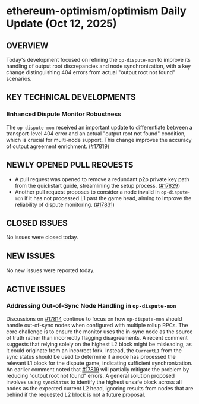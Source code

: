 # ethereum-optimism/optimism Daily Update (Oct 12, 2025)
## OVERVIEW 
Today's development focused on refining the `op-dispute-mon` to improve its handling of output root discrepancies and node synchronization, with a key change distinguishing 404 errors from actual "output root not found" scenarios.

## KEY TECHNICAL DEVELOPMENTS

### Enhanced Dispute Monitor Robustness
The `op-dispute-mon` received an important update to differentiate between a transport-level 404 error and an actual "output root not found" condition, which is crucial for multi-node support. This change improves the accuracy of output agreement enrichment. ([#17819](https://github.com/ethereum-optimism/optimism/pull/17819))

## NEWLY OPENED PULL REQUESTS
- A pull request was opened to remove a redundant p2p private key path from the quickstart guide, streamlining the setup process. ([#17829](https://github.com/ethereum-optimism/optimism/pull/17829))
- Another pull request proposes to consider a node invalid in `op-dispute-mon` if it has not processed L1 past the game head, aiming to improve the reliability of dispute monitoring. ([#17831](https://github.com/ethereum-optimism/optimism/pull/17831))

## CLOSED ISSUES
No issues were closed today.

## NEW ISSUES
No new issues were reported today.

## ACTIVE ISSUES

### Addressing Out-of-Sync Node Handling in `op-dispute-mon`
Discussions on [#17814](https://github.com/ethereum-optimism/optimism/issues/17814) continue to focus on how `op-dispute-mon` should handle out-of-sync nodes when configured with multiple rollup RPCs. The core challenge is to ensure the monitor uses the in-sync node as the source of truth rather than incorrectly flagging disagreements. A recent comment suggests that relying solely on the highest L2 block might be misleading, as it could originate from an incorrect fork. Instead, the `CurrentL1` from the sync status should be used to determine if a node has processed the relevant L1 block for the dispute game, indicating sufficient synchronization. An earlier comment noted that [#17819](https://github.com/ethereum-optimism/optimism/pull/17819) will partially mitigate the problem by reducing "output root not found" errors. A general solution proposed involves using `syncStatus` to identify the highest unsafe block across all nodes as the expected current L2 head, ignoring results from nodes that are behind if the requested L2 block is not a future proposal.